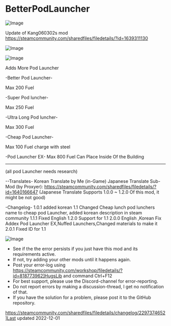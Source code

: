 # BetterPodLauncher


![Image](https://i.imgur.com/buuPQel.png)

Update of Kang060302s mod
https://steamcommunity.com/sharedfiles/filedetails/?id=1639311130

![Image](https://i.imgur.com/pufA0kM.png)

	
![Image](https://i.imgur.com/Z4GOv8H.png)

Adds More Pod Launcher

-Better Pod Launcher-

Max 200 Fuel

-Super Pod luncher-

Max 250 Fuel

-Ultra Long Pod luncher-

Max 300 Fuel

-Cheap Pod Launcher-

Max 100 Fuel
charge with steel

-Pod Launcher EX-
Max 800 Fuel
Can Place Inside Of the Building

------
(all pod Launcher needs research)

--Translates-
Korean Translate by Me (in-Game)
Japanese Translate Sub-Mod (by Proxyer): https://steamcommunity.com/sharedfiles/filedetails/?id=1640166647
(Japanese Translate Supports 1.0.0 ~ 1.2.0 Of this mod, it might be not good)

-Changelog-
1.0.1 added korean
1.1 Changed Cheap lunch pod lunchers name to cheap pod Launcher, added korean description in steam community
1.1.1 Fixed English
1.2.0 Support for 1.1
2.0.0 English ,Korean Fix Addex Pod Launcher EX,Nuffed Launchers,Changed materials to make it
2.0.1 Fixed ID for 1.1

![Image](https://i.imgur.com/PwoNOj4.png)



-  See if the the error persists if you just have this mod and its requirements active.
-  If not, try adding your other mods until it happens again.
-  Post your error-log using https://steamcommunity.com/workshop/filedetails/?id=818773962]HugsLib and command Ctrl+F12
-  For best support, please use the Discord-channel for error-reporting.
-  Do not report errors by making a discussion-thread, I get no notification of that.
-  If you have the solution for a problem, please post it to the GitHub repository.



https://steamcommunity.com/sharedfiles/filedetails/changelog/2297374652]Last updated 2022-12-01
